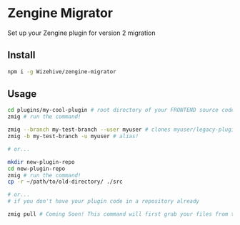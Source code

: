# Zengine Migrator

Set up your Zengine plugin for version 2 migration

## Install

```sh
npm i -g Wizehive/zengine-migrator
```

## Usage

```sh
cd plugins/my-cool-plugin # root directory of your FRONTEND source code (probably not repo top level)
zmig # run the command!

zmig --branch my-test-branch --user myuser # clones myuser/legacy-plugin-wrapper#my-test-branch
zmig -b my-test-branch -u myuser # alias!

# or...

mkdir new-plugin-repo
cd new-plugin-repo
zmig # run the command!
cp -r ~/path/to/old-directory/ ./src

# or...
# if you don't have your plugin code in a repository already

zmig pull # Coming Soon! This command will first grab your files from the Zengine API before setting up the migrator
```